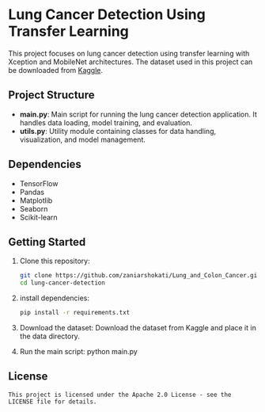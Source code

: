 # Lung Cancer Detection Using Transfer Learning

This project focuses on lung cancer detection using transfer learning with Xception and MobileNet architectures. The dataset used in this project can be downloaded from [Kaggle](https://www.kaggle.com/datasets/andrewmvd/lung-and-colon-cancer-histopathological-images/data).

## Project Structure

- **main.py**: Main script for running the lung cancer detection application. It handles data loading, model training, and evaluation.
- **utils.py**: Utility module containing classes for data handling, visualization, and model management.
  
## Dependencies

- TensorFlow
- Pandas
- Matplotlib
- Seaborn
- Scikit-learn

## Getting Started

1. Clone this repository:

   ```bash
   git clone https://github.com/zaniarshokati/Lung_and_Colon_Cancer.git
   cd lung-cancer-detection

2. install dependencies:
    
    ```bash
    pip install -r requirements.txt

3. Download the dataset:
    Download the dataset from Kaggle and place it in the data directory.

4. Run the main script:
    python main.py

## License
    This project is licensed under the Apache 2.0 License - see the LICENSE file for details.
